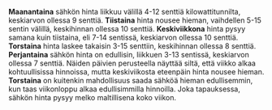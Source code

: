 **Maanantaina** sähkön hinta liikkuu välillä 4-12 senttiä kilowattitunnilta, keskiarvon ollessa 9 senttiä. **Tiistaina** hinta nousee hieman, vaihdellen 5-15 sentin välillä, keskihinnan ollessa 10 senttiä. **Keskiviikkona** hinta pysyy samana kuin tiistaina, eli 7-14 sentissä, keskiarvon ollessa 10 senttiä. **Torstaina** hinta laskee takaisin 3-15 senttiin, keskihinnan ollessa 8 senttiä. **Perjantaina** sähkön hinta on edullisin, liikkuen 3-13 sentissä, keskiarvon ollessa 7 senttiä. Näiden päivien perusteella näyttää siltä, että viikko alkaa kohtuullisissa hinnoissa, mutta keskiviikosta eteenpäin hinta nousee hieman. **Torstaina** on kuitenkin mahdollisuus saada sähköä hieman edullisemmin, kun taas viikonloppu alkaa edullisimmilla hinnoilla. Joka tapauksessa, sähkön hinta pysyy melko maltillisena koko viikon.
